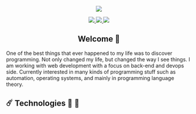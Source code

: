 <!-- Profile GIF -->
<div>
  <p align="center"><img src="./greetings.gif"></p>
</div>

<!-- Social media -->
<div align="center">
  <a href="https://www.linkedin.com/in/fernando-augusto-p">
    <img src="https://img.shields.io/badge/LinkedIn-%230077B5.svg?style=flat-square&logo=linkedin&logoColor=white">
  </a>
  <a href="https://twitter.com/nandkis_">
    <img src="https://img.shields.io/badge/nandkis_-%231DA1F2.svg?style=flat-square&logo=Twitter&logoColor=white">
  </a>
  <a href="https://odnanref.medium.com/">
    <img src="https://img.shields.io/badge/Medium-12100E?labelColor=000000&color=white&style=flat-square&logo=medium&logoColor=white">
  </a>
</div>

<!-- Title -->
<h2 align="center">Welcome 👋</h2>

<!-- Summary about me -->
One of the best things that ever happened to my life was to discover programming. Not only changed my life, but changed the way I see things. I am working with web development with a focus on back-end and devops side. Currently interested in many kinds of programming stuff such as automation, operating systems, and mainly in programming language theory.


<!-- Technologies -->
## ☄️ Technologies 👾 🧮

<!-- last medium articles -->


<!-- interests -->


<!--
**fernando-gap/fernando-gap** is a ✨ _special_ ✨ repository because its `README.md` (this file) appears on your GitHub profile.

Here are some ideas to get you started:

- 🔭 I’m currently working on ...
- 🌱 I’m currently learning ...
- 👯 I’m looking to collaborate on ...
- 🤔 I’m looking for help with ...
- 💬 Ask me about ...
- 📫 How to reach me: ...
- 😄 Pronouns: ...
- ⚡ Fun fact: ...
-->
